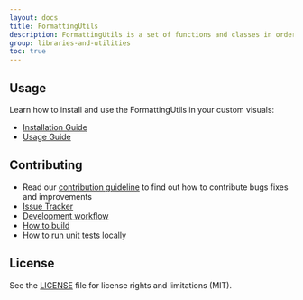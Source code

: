 ```yaml
---
layout: docs
title: FormattingUtils
description: FormattingUtils is a set of functions and classes in order to format values for Power BI custom visuals
group: libraries-and-utilities
toc: true
---
```


## Usage
Learn how to install and use the FormattingUtils in your custom visuals:
* [Installation Guide](https://github.com/Microsoft/powerbi-visuals-utils-formattingutils/blob/master/docs/usage/installation-guide.md)
* [Usage Guide](https://github.com/Microsoft/powerbi-visuals-utils-formattingutils/blob/master/docs/usage/usage-guide.md)

## Contributing
* Read our [contribution guideline](https://github.com/Microsoft/powerbi-visuals-utils-formattingutils/blob/master/CONTRIBUTING.md) to find out how to contribute bugs fixes and improvements
* [Issue Tracker](https://github.com/Microsoft/powerbi-visuals-utils-formattingutils/issues)
* [Development workflow](https://github.com/Microsoft/powerbi-visuals-utils-formattingutils/blob/master/docs/dev/development-workflow.md)
* [How to build](https://github.com/Microsoft/powerbi-visuals-utils-formattingutils/blob/master/docs/dev/development-workflow.md#how-to-build)
* [How to run unit tests locally](https://github.com/Microsoft/powerbi-visuals-utils-formattingutils/blob/master/docs/dev/development-workflow.md#how-to-run-unit-tests-locally)

## License
See the [LICENSE](https://github.com/Microsoft/powerbi-visuals-utils-formattingutils/blob/master/LICENSE) file for license rights and limitations (MIT).